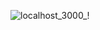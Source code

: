   
![localhost_3000_!](https://user-images.githubusercontent.com/73402139/161398669-6d73c251-0162-4bc1-a920-533943c7c7dd.png)
